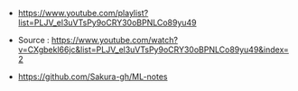 * https://www.youtube.com/playlist?list=PLJV_el3uVTsPy9oCRY30oBPNLCo89yu49

* Source : https://www.youtube.com/watch?v=CXgbekl66jc&list=PLJV_el3uVTsPy9oCRY30oBPNLCo89yu49&index=2

* https://github.com/Sakura-gh/ML-notes
